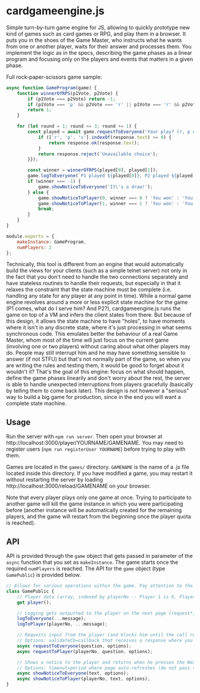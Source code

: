 # cardgameengine.js
Simple turn-by-turn game engine for JS, allowing to quickly prototype new kind of games such as card games or RPG, and play them in a browser. It puts you in the shoes of the Game Master, who instructs what he wants from one or another player, waits for their answer and processes them. You implement the logic as in the specs, describing the game phases as a linear program and focusing only on the players and events that matters in a given phase.

Full rock-paper-scissors game sample:

```javascript
async function GameProgram(game) {
	function winnerOfRPS(p1Vote, p2Vote) {
		if (p1Vote === p2Vote) return -1;
		if (p1Vote === 'p' && p2Vote === 'r' || p1Vote === 'r' && p2Vote === 's' || p1Vote === 's' && p2Vote === 'p') return 0;
		return 1;
	}

	for (let round = 1; round <= 3; round += 1) {
		const played = await game.requestToEveryone('Your play? (r, p os s)', { validateCb: (response) => {
			if (['r', 'p', 's'].indexOf(response.text) >= 0) {
				return response.ok(response.text);
			}
			return response.reject('Unavailable choice');
		}});

		const winner = winnerOfRPS(played[0], played[1]);
		game.logToEveryone(`P1 played ${played[0]}, P2 played ${played[1]}`);
		if (winner === -1) {
			game.showNoticeToEveryone('It\'s a draw!');
		} else {
			game.showNoticeToPlayer(0, winner === 0 ? 'You won' : 'You lost');
			game.showNoticeToPlayer(1, winner === 1 ? 'You won' : 'You lost');
			break;
		}
	}
}

module.exports = {
	makeInstance: GameProgram,
	numPlayers: 2
};
```

Technically, this tool is different from an engine that would automatically build the views for your clients (such as a simple telnet server) not only in the fact that you don't need to handle the two connections separately and have stateless routines to handle their requests, but especially in that it relaxes the constraint that the state machine must be complete (i.e. handling any state for any player at any point in time). While a normal game engine revolves around a more or less explicit state machine for the game (P1 comes, what do I serve him? And P2?), cardgameengine.js runs the game on top of a VM and infers the client states from there. But because of this design, it allows the state machine to have "holes", to have moments where it isn't in any discrete state, where it's just processing in what seems synchronous code. This emulates better the behaviour of a real Game Master, whom most of the time will just focus on the current game (involving one or two players) without caring about what other players may do. People may still interrupt him and he may have something sensible to answer (if not STFU) but that's not normally part of the game, so when you are writing the rules and testing them, it would be good to forget about it wouldn't it? That's the goal of this engine: focus on what should happen, define the game phases linearily and don't worry about the rest, the server is able to handle unexpected interruptions from players gracefully (basically by telling them to come back later). This design is not however a "serious" way to build a big game for production, since in the end you will want a complete state machine.

## Usage

Run the server with `npm run server`. Then open your browser at http://localhost:3000/player/YOURNAME/GAMENAME. You may need to register users (`npm run registerUser YOURNAME`) before trying to play with them.

Games are located in the `games/` directory. `GAMENAME` is the name of a .js file located inside this directory. If you have modified a game, you may restart it without restarting the server by loading http://localhost:3000/reload/GAMENAME on your browser.

Note that every player plays only one game at once. Trying to participate to another game will kill the game instance in which you were participating before (another instance will be automatically created for the remaining players, and the game will restart from the beginning once the player quota is reached).

## API

API is provided through the `game` object that gets passed in parameter of the `async` function that you set as `makeInstance`. The game starts once the required `numPlayers` is reached. The API for the `game` object (type `GamePublic`) is provided below.

```javascript
// Allows for various operations within the game. Pay attention to the async methods, which you need to use with await.
class GamePublic {
	// Player data (array, indexed by playerNo -- Player 1 is 0, Player 2 is 1, etc.), freely manipulable. Persisted on the disk after change.
	get player();

	// Logging gets outputted to the player on the next page (request*, showNotice*). Use like console.log().
	logToEveryone(...message);
	logToPlayer(playerNo, ...message);

	// Requests input from the player (and blocks him until the call returns).
	// Options: validateCb=callback that receives a response where you can get .playerNo and .text, and call .ok() or .reject('reason').
	async requestToEveryone(question, options);
	async requestToPlayer(playerNo, question, options);

	// Shows a notice to the player and returns when he presses the Next button.
	// Options: timeout=period where page auto-refreshes (do not pass to have a Next button).
	async showNoticeToEveryone(text, options);
	async showNoticeToPlayer(playerNo, text, options);
}
```
